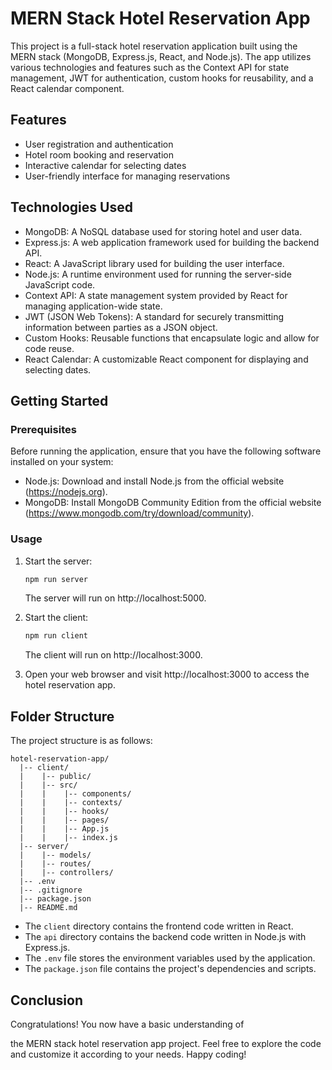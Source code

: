 # MERN Stack Hotel Reservation App

This project is a full-stack hotel reservation application built using the MERN stack (MongoDB, Express.js, React, and Node.js). The app utilizes various technologies and features such as the Context API for state management, JWT for authentication, custom hooks for reusability, and a React calendar component.

## Features

- User registration and authentication
- Hotel room booking and reservation
- Interactive calendar for selecting dates
- User-friendly interface for managing reservations

## Technologies Used

- MongoDB: A NoSQL database used for storing hotel and user data.
- Express.js: A web application framework used for building the backend API.
- React: A JavaScript library used for building the user interface.
- Node.js: A runtime environment used for running the server-side JavaScript code.
- Context API: A state management system provided by React for managing application-wide state.
- JWT (JSON Web Tokens): A standard for securely transmitting information between parties as a JSON object.
- Custom Hooks: Reusable functions that encapsulate logic and allow for code reuse.
- React Calendar: A customizable React component for displaying and selecting dates.

## Getting Started

### Prerequisites

Before running the application, ensure that you have the following software installed on your system:

- Node.js: Download and install Node.js from the official website (https://nodejs.org).
- MongoDB: Install MongoDB Community Edition from the official website (https://www.mongodb.com/try/download/community).

### Usage

1. Start the server:

   ```bash
   npm run server
   ```

   The server will run on http://localhost:5000.

2. Start the client:

   ```bash
   npm run client
   ```

   The client will run on http://localhost:3000.

3. Open your web browser and visit http://localhost:3000 to access the hotel reservation app.

## Folder Structure

The project structure is as follows:

```
hotel-reservation-app/
  |-- client/
  |    |-- public/
  |    |-- src/
  |    |    |-- components/
  |    |    |-- contexts/
  |    |    |-- hooks/
  |    |    |-- pages/
  |    |    |-- App.js
  |    |    |-- index.js
  |-- server/
  |    |-- models/
  |    |-- routes/
  |    |-- controllers/
  |-- .env
  |-- .gitignore
  |-- package.json
  |-- README.md
```

- The `client` directory contains the frontend code written in React.
- The `api` directory contains the backend code written in Node.js with Express.js.
- The `.env` file stores the environment variables used by the application.
- The `package.json` file contains the project's dependencies and scripts.

## Conclusion

Congratulations! You now have a basic understanding of

 the MERN stack hotel reservation app project. Feel free to explore the code and customize it according to your needs. Happy coding!
